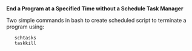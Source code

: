 ###
<b>End a Program at a Specified Time without a Schedule Task Manager</b>

Two simple commands in bash to create scheduled script to terminate a program using:

       schtasks
       taskkill
